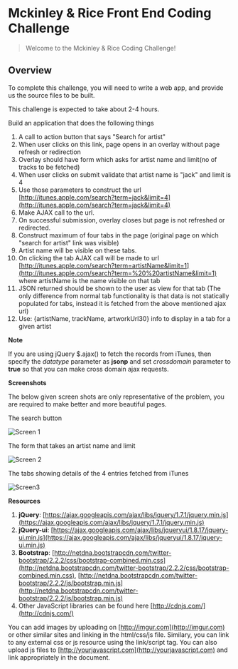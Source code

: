 
# Mckinley & Rice Front End Coding Challenge

> Welcome to the Mckinley & Rice Coding Challenge!


## Overview

To complete this challenge, you will need to write a  web app, and provide us the source files to be built.


This challenge is expected to take about 2-4 hours.



Build an application that does the following things

1.  A call to action button that says "Search for artist"
2.  When user clicks on this link, page opens in an overlay without page refresh or redirection
3.  Overlay should have form which asks for artist name and limit(no of tracks to be fetched)
4.  When user clicks on submit validate that artist name is "jack" and limit is 4
5.  Use those parameters to construct the url [http://itunes.apple.com/search?term=jack&limit=4](http://itunes.apple.com/search?term=jack&limit=4)
6.  Make AJAX call to the url.
7.  On successful submission, overlay closes but page is not refreshed or redirected.
8.  Construct maximum of four tabs in the page (original page on which "search for artist" link was visible)
9.  Artist name will be visible on these tabs.
10.  On clicking the tab AJAX call will be made to url [http://itunes.apple.com/search?term=artistName&limit=1](http://itunes.apple.com/search?term=%20%20artistName&limit=1) where artistName is the name visible on that tab
11.  JSON returned should be shown to the user as view for that tab (The only difference from normal tab functionality is that data is not statically populated for tabs, instead it is fetched from the above mentioned ajax url)
12.  Use: {artistName, trackName, artworkUrl30} info to display in a tab for a given artist

**Note**

If you are using jQuery $.ajax() to fetch the records from iTunes, then specify the _datatype_ parameter as **jsonp** and set _crossdomain_ parameter to **true** so that you can make cross domain ajax requests.

**Screenshots**

The below given screen shots are only representative of the problem, you are required to make better and more beautiful pages.

The search button

![Screen 1](http://i.imgur.com/rkTQ4wN.png)

The form that takes an artist name and limit

![Screen 2](http://i.imgur.com/4SnRWj6.png)

The tabs showing details of the 4 entries fetched from iTunes

![Screen3](http://i.imgur.com/eKFZMrM.png)

**Resources**

1.  **jQuery**: [https://ajax.googleapis.com/ajax/libs/jquery/1.7.1/jquery.min.js](https://ajax.googleapis.com/ajax/libs/jquery/1.7.1/jquery.min.js)
2.  **jQuery-ui**: [https://ajax.googleapis.com/ajax/libs/jqueryui/1.8.17/jquery-ui.min.js](https://ajax.googleapis.com/ajax/libs/jqueryui/1.8.17/jquery-ui.min.js)
3.  **Bootstrap**: [http://netdna.bootstrapcdn.com/twitter-bootstrap/2.2.2/css/bootstrap-combined.min.css](http://netdna.bootstrapcdn.com/twitter-bootstrap/2.2.2/css/bootstrap-combined.min.css), [http://netdna.bootstrapcdn.com/twitter-bootstrap/2.2.2/js/bootstrap.min.js](http://netdna.bootstrapcdn.com/twitter-bootstrap/2.2.2/js/bootstrap.min.js)
4.  Other JavaScript libraries can be found here [http://cdnjs.com/](http://cdnjs.com/)

You can add images by uploading on [http://imgur.com](http://imgur.com) or other similar sites and linking in the html/css/js file. Similary, you can link to any external css or js resource using the link/script tag. You can also upload js files to [http://yourjavascript.com](http://yourjavascript.com) and link appropriately in the document.
